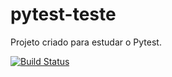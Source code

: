 # pytest-teste
Projeto criado para estudar o Pytest.

[![Build Status](https://travis-ci.org/asiqueira/pytest-teste.svg?branch=main)](https://travis-ci.org/asiqueira/pytest-teste)
